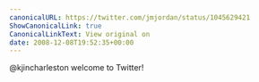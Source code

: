 ```yaml
---
canonicalURL: https://twitter.com/jmjordan/status/1045629421
ShowCanonicalLink: true
CanonicalLinkText: View original on
date: 2008-12-08T19:52:35+00:00
---
```

@kjincharleston welcome to Twitter!